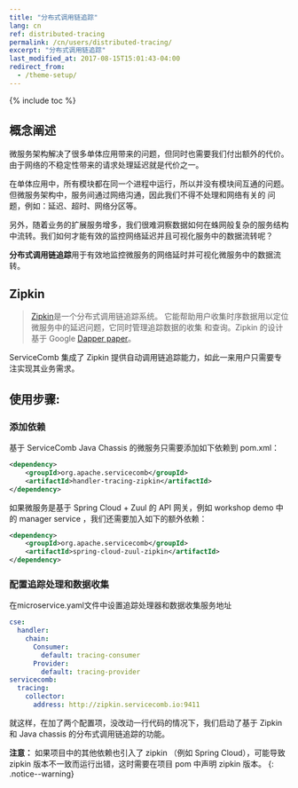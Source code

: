 ```yaml
---
title: "分布式调用链追踪"
lang: cn
ref: distributed-tracing
permalink: /cn/users/distributed-tracing/
excerpt: "分布式调用链追踪"
last_modified_at: 2017-08-15T15:01:43-04:00
redirect_from:
  - /theme-setup/
---
```


{% include toc %}
## 概念阐述

微服务架构解决了很多单体应用带来的问题，但同时也需要我们付出额外的代价。由于网络的不稳定性带来的请求处理延迟就是代价之一。

在单体应用中，所有模块都在同一个进程中运行，所以并没有模块间互通的问题。但微服务架构中，服务间通过网络沟通，因此我们不得不处理和网络有关的 问题，例如：延迟、超时、网络分区等。

另外，随着业务的扩展服务增多，我们很难洞察数据如何在蛛网般复杂的服务结构中流转。我们如何才能有效的监控网络延迟并且可视化服务中的数据流转呢？

**分布式调用链追踪**用于有效地监控微服务的网络延时并可视化微服务中的数据流转。

## Zipkin

> [Zipkin](http://zipkin.io/)是一个分布式调用链追踪系统。 它能帮助用户收集时序数据用以定位微服务中的延迟问题，它同时管理追踪数据的收集 和查询。Zipkin 的设计基于 Google [Dapper paper](http://research.google.com/pubs/pub36356.html)。

ServiceComb 集成了 Zipkin 提供自动调用链追踪能力，如此一来用户只需要专注实现其业务需求。

## 使用步骤:

### 添加依赖

基于 ServiceComb Java Chassis 的微服务只需要添加如下依赖到 pom.xml：

```xml
<dependency>   
    <groupId>org.apache.servicecomb</groupId>
    <artifactId>handler-tracing-zipkin</artifactId>
</dependency>
```

如果微服务是基于 Spring Cloud + Zuul 的 API 网关，例如 workshop demo 中的 manager service ，我们还需要加入如下的额外依赖：

```xml
<dependency>    
    <groupId>org.apache.servicecomb</groupId>
    <artifactId>spring-cloud-zuul-zipkin</artifactId>
</dependency>
```

### 配置追踪处理和数据收集

在microservice.yaml文件中设置追踪处理器和数据收集服务地址

```yaml
cse: 
  handler: 
    chain: 
      Consumer: 
        default: tracing-consumer
      Provider: 
        default: tracing-provider
servicecomb: 
  tracing: 
    collector: 
      address: http://zipkin.servicecomb.io:9411
```

就这样，在加了两个配置项，没改动一行代码的情况下，我们启动了基于 Zipkin 和 Java chassis 的分布式调用链追踪的功能。

**注意：** 如果项目中的其他依赖也引入了 zipkin （例如 Spring Cloud），可能导致 zipkin 版本不一致而运行出错，这时需要在项目 pom 中声明 zipkin 版本。
{: .notice--warning}
